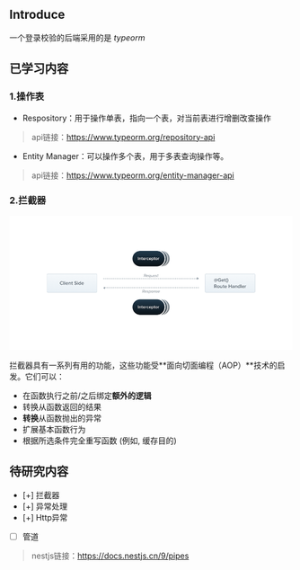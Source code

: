 ## Introduce

一个登录校验的后端采用的是 *typeorm*

## 已学习内容
### 1.操作表
+ Respository：用于操作单表，指向一个表，对当前表进行增删改查操作
> api链接：https://www.typeorm.org/repository-api
+ Entity Manager：可以操作多个表，用于多表查询操作等。
> api链接：https://www.typeorm.org/entity-manager-api
### 2.拦截器

![img](Interceptors_1.png)

拦截器具有一系列有用的功能，这些功能受**面向切面编程（AOP）**技术的启发。它们可以：

+ 在函数执行之前/之后绑定**额外的逻辑**
+ 转换从函数返回的结果
+ **转换**从函数抛出的异常
+ 扩展基本函数行为
+ 根据所选条件完全重写函数 (例如, 缓存目的)

## 待研究内容

- [+] 拦截器
- [+] 异常处理
- [+] Http异常
- [ ] 管道
> nestjs链接：https://docs.nestjs.cn/9/pipes

